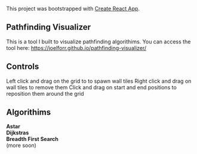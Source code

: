 This project was bootstrapped with [Create React App](https://github.com/facebook/create-react-app).

## Pathfinding Visualizer

This is a tool I built to visualize pathfinding algorithims. You can access the tool here: https://joelforr.github.io/pathfinding-visualizer/


## Controls
Left click and drag on the grid to to spawn wall tiles
Right click and drag on wall tiles to remove them
Click and drag on start and end positions to reposition them around the grid

## Algorithims
**Astar**
<br>
**Dijkstras**
<br>
**Breadth First Search**
<br>
(more soon)


